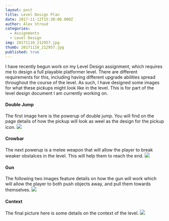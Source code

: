 ```yaml
---
layout: post
title: Level Design Plan
date: 2017-11-12T15:30:00.000Z
author: Alex Stroud
categories:
  - Assignments
  - Level Design
img: 20171110_212957.jpg
thumb: 20171110_212957.jpg
published: true
---
```


I have recently begun work on my Level Design assignment, which requires me to design a full playable platformer level. There are different requirements for this, including having different upgrade abilities spread throughout the course of the level. As such, I have designed some images for what these pickups might look like in the level. This is for part of the level design document I am currently working on.
#### Double Jump
The first image here is the powerup of double jump. You will find on the page details of how the pickup will look as weel as the design for the pickup icon.
<img src ="https://github.com/Stroudie2/Stroudie2.github.io/blob/master/assets/img/blog/20171110_212957.jpg">

#### Crowbar
The next powerup is a melee weapon that will allow the player to break weaker obstalces in the level. This will help them to reach the end.
<img src ="https://github.com/Stroudie2/Stroudie2.github.io/blob/master/assets/img/blog/20171110_213018.jpg">

#### Gun
The following two images feature details on how the gun will work which will allow the player to both push objects away, and pull them towards themselves.
<img src ="https://github.com/Stroudie2/Stroudie2.github.io/blob/master/assets/img/blog/20171110_213037.jpg">

#### Context
The final picture here is some details on the context of the level.
<img src ="https://github.com/Stroudie2/Stroudie2.github.io/blob/master/assets/img/blog/20171112_153307.jpg">

